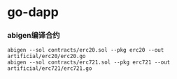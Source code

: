 # go-dapp

### abigen编译合约
```shell
abigen --sol contracts/erc20.sol --pkg erc20 --out artificial/erc20/erc20.go
abigen --sol contracts/erc721.sol --pkg erc721 --out artificial/erc721/erc721.go
```